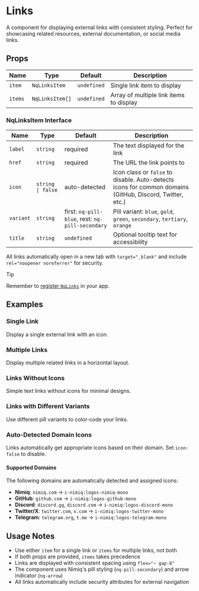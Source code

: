 # Links

A component for displaying external links with consistent styling. Perfect for showcasing related resources, external documentation, or social media links.

## Props

| Name    | Type            | Default     | Description                             |
| ------- | --------------- | ----------- | --------------------------------------- |
| `item`  | `NqLinksItem`   | `undefined` | Single link item to display             |
| `items` | `NqLinksItem[]` | `undefined` | Array of multiple link items to display |

### NqLinksItem Interface

| Name      | Type              | Default                                          | Description                                                                                              |
| --------- | ----------------- | ------------------------------------------------ | -------------------------------------------------------------------------------------------------------- |
| `label`   | `string`          | required                                         | The text displayed for the link                                                                          |
| `href`    | `string`          | required                                         | The URL the link points to                                                                               |
| `icon`    | `string \| false` | auto-detected                                    | Icon class or `false` to disable. Auto-detects icons for common domains (GitHub, Discord, Twitter, etc.) |
| `variant` | `string`          | first: `nq-pill-blue`, rest: `nq-pill-secondary` | Pill variant: `blue`, `gold`, `green`, `secondary`, `tertiary`, `orange`                                 |
| `title`   | `string`          | `undefined`                                      | Optional tooltip text for accessibility                                                                  |

All links automatically open in a new tab with `target="_blank"` and include `rel="noopener noreferrer"` for security.

> [!TIP]
> Remember to [register `NqLinks`](../getting-started/installation#_2-import-the-theme) in your app.

## Examples

### Single Link

Display a single external link with an icon.

<ComponentPreview lang="vue">

<NqLinks :item="{
  label: 'GitHub Repository',
  href: 'https://github.com/nimiq/ui',
  icon: 'i-nimiq:arrow-from-bottom-right',
  title: 'View source code on GitHub'
}" />

</ComponentPreview>

### Multiple Links

Display multiple related links in a horizontal layout.

<ComponentPreview lang="vue">

<NqLinks :items="[
  {
    label: 'Documentation',
    href: 'https://docs.nimiq.com',
    icon: 'i-nimiq:contact-book',
    title: 'Read the documentation'
  },
  {
    label: 'Discord',
    href: 'https://discord.gg/nimiq',
    icon: 'i-nimiq:help',
    title: 'Join our Discord community'
  },
  {
    label: 'Twitter',
    href: 'https://twitter.com/nimiq',
    icon: 'i-nimiq:logos-twitter-mono',
    title: 'Follow us on Twitter'
  }
]" />

</ComponentPreview>

### Links Without Icons

Simple text links without icons for minimal designs.

<ComponentPreview lang="vue">

<NqLinks :items="[
  {
    label: 'Terms of Service',
    href: '/terms'
  },
  {
    label: 'Privacy Policy',
    href: '/privacy'
  },
  {
    label: 'Contact',
    href: '/contact'
  }
]" />

</ComponentPreview>

### Links with Different Variants

Use different pill variants to color-code your links.

<ComponentPreview lang="vue">

<NqLinks :items="[
  {
    label: 'Documentation',
    href: '/docs',
    variant: 'nq-pill-blue',
    icon: 'i-nimiq:contact-book'
  },
  {
    label: 'API Reference',
    href: '/api',
    variant: 'nq-pill-green',
    icon: 'i-nimiq:code'
  },
  {
    label: 'Support',
    href: '/support',
    variant: 'nq-pill-orange',
    icon: 'i-nimiq:help'
  }
]" />

</ComponentPreview>

### Auto-Detected Domain Icons

Links automatically get appropriate icons based on their domain. Set `icon: false` to disable.

<ComponentPreview lang="vue">

<NqLinks :items="[
  {
    label: 'GitHub Repository',
    href: 'https://github.com/nimiq/ui'
  },
  {
    label: 'Discord Community',
    href: 'https://discord.gg/nimiq'
  },
  {
    label: 'Follow on Twitter',
    href: 'https://twitter.com/nimiq'
  },
  {
    label: 'No Icon Link',
    href: 'https://example.com',
    icon: false
  }
]" />

</ComponentPreview>

#### Supported Domains

The following domains are automatically detected and assigned icons:

- **Nimiq**: `nimiq.com` → `i-nimiq:logos-nimiq-mono`
- **GitHub**: `github.com` → `i-nimiq:logos-github-mono`
- **Discord**: `discord.gg`, `discord.com` → `i-nimiq:logos-discord-mono`
- **Twitter/X**: `twitter.com`, `x.com` → `i-nimiq:logos-twitter-mono`
- **Telegram**: `telegram.org`, `t.me` → `i-nimiq:logos-telegram-mono`

## Usage Notes

- Use either `item` for a single link or `items` for multiple links, not both
- If both props are provided, `items` takes precedence
- Links are displayed with consistent spacing using `flex="~ gap-8"`
- The component uses Nimiq's pill styling (`nq-pill-secondary`) and arrow indicator (`nq-arrow`)
- All links automatically include security attributes for external navigation
